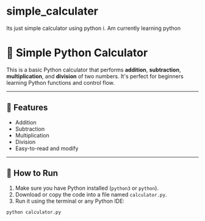 # simple_calculater
Its just simple calculator using python i. Am currently learning python

  # 🧮 Simple Python Calculator

This is a basic Python calculator that performs **addition**, **subtraction**, **multiplication**, and **division** of two numbers. It's perfect for beginners learning Python functions and control flow.

---

## 🔧 Features

- Addition
- Subtraction
- Multiplication
- Division
- Easy-to-read and modify

---

## 🚀 How to Run

1. Make sure you have Python installed (`python3` or `python`).
2. Download or copy the code into a file named `calculator.py`.
3. Run it using the terminal or any Python IDE:

```bash
python calculator.py
